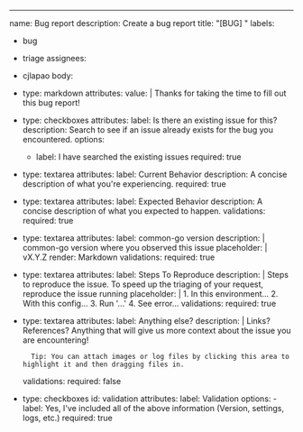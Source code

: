 ---
name: Bug report
description: Create a bug report
title: "[BUG] "
labels:

- bug
- triage
assignees:
- cjlapao
body:
- type: markdown
    attributes:
      value: |
        Thanks for taking the time to fill out this bug report!
- type: checkboxes
    attributes:
      label: Is there an existing issue for this?
      description: Search to see if an issue already exists for the bug you encountered.
      options:
  - label: I have searched the existing issues
        required: true
- type: textarea
    attributes:
      label: Current Behavior
      description: A concise description of what you're experiencing.
      required: true
- type: textarea
    attributes:
      label: Expected Behavior
      description: A concise description of what you expected to happen.
    validations:
      required: true
- type: textarea
    attributes:
      label: common-go version
      description: |
        common-go version where you observed this issue
      placeholder: |
          vX.Y.Z
      render: Markdown
    validations:
      required: true
- type: textarea
    attributes:
      label: Steps To Reproduce
      description: |
        Steps to reproduce the issue.
        To speed up the triaging of your request, reproduce the issue running
      placeholder: |
        1. In this environment...
        2. With this config...
        3. Run '...'
        4. See error...
    validations:
      required: true
- type: textarea
    attributes:
      label: Anything else?
      description: |
        Links? References? Anything that will give us more context about the issue you are encountering!

        Tip: You can attach images or log files by clicking this area to highlight it and then dragging files in.
    validations:
      required: false
- type: checkboxes
    id: validation
    attributes:
      label: Validation
      options:
          - label: Yes, I've included all of the above information (Version, settings, logs, etc.)
            required: true
